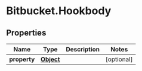 # Bitbucket.Hookbody

## Properties

Name | Type | Description | Notes
------------ | ------------- | ------------- | -------------
**property** | [**Object**](.md) |  | [optional] 


